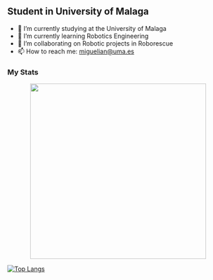 ## Student in University of Malaga

- 🔭 I’m currently studying at the University of Malaga
- 🌱 I’m currently learning Robotics Engineering 
- 👯 I’m collaborating on Robotic projects in Roborescue
- 📫 How to reach me: miguelian@uma.es

<!--
#### Languages:
![Python](https://img.shields.io/badge/python-3670A0?style=for-the-badge&logo=python&logoColor=ffdd54)
![C++](https://img.shields.io/badge/c++-%2300599C.svg?style=for-the-badge&logo=c%2B%2B&logoColor=white)

-->

### My Stats



<div style="text-align: center">
  <img src="https://github-readme-stats.vercel.app/api?username=MiguelIIan&count_private=true&show_icons=true&theme=radical" width="400">
<br />
</div>

[![Top Langs](https://github-readme-stats.vercel.app/api/top-langs/?username=MiguelIIan&layout=donut)](https://github.com/anuraghazra/github-readme-stats)
